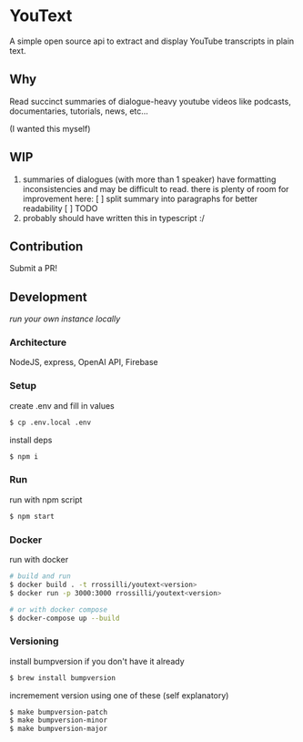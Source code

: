 # YouText

A simple open source api to extract and display YouTube transcripts in plain text.

## Why

Read succinct summaries of dialogue-heavy youtube videos like podcasts, documentaries, tutorials, news, etc...

(I wanted this myself)

## WIP

1. summaries of dialogues (with more than 1 speaker) have formatting inconsistencies and may be difficult to read. there is plenty of room for improvement here:
    [ ] split summary into paragraphs for better readability
    [ ] TODO
2. probably should have written this in typescript :/


## Contribution

Submit a PR!

## Development

_run your own instance locally_

### Architecture

NodeJS, express, OpenAI API, Firebase

### Setup

create .env and fill in values
```bash
$ cp .env.local .env
```

install deps
```bash
$ npm i
```

### Run

run with npm script
```bash
$ npm start
```

### Docker

run with docker
```bash
# build and run
$ docker build . -t rrossilli/youtext<version>
$ docker run -p 3000:3000 rrossilli/youtext<version>

# or with docker compose
$ docker-compose up --build
```

### Versioning

install bumpversion if you don't have it already
```bash
$ brew install bumpversion
```

incremement version using one of these (self explanatory)
```bash
$ make bumpversion-patch
$ make bumpversion-minor
$ make bumpversion-major
```